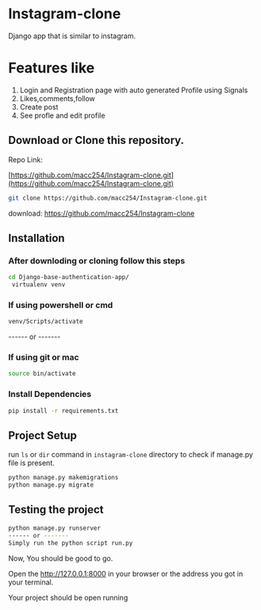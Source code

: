 # Instagram-clone

 Django app that is similar to instagram.
 # Features like
1) Login and Registration page with auto generated Profile using Signals
2) Likes,comments,follow
3) Create post 
4) See profle and edit profile



## Download or Clone this repository.

Repo Link:


[https://github.com/macc254/Instagram-clone.git](https://github.com/macc254/Instagram-clone.git)

```sh
git clone https://github.com/macc254/Instagram-clone.git
```
download: https://github.com/macc254/Instagram-clone

## Installation

### After downloding or cloning follow this steps
```sh
cd Django-base-authentication-app/
 virtualenv venv
```

### If using powershell or cmd
```sh
venv/Scripts/activate
```
------ or -------

### If using git or mac 

```sh
source bin/activate
```

### Install Dependencies
```sh 
pip install -r requirements.txt
```

## Project Setup

run `ls` or `dir` command in `instagram-clone` directory to check if manage.py file is present.

```sh
python manage.py makemigrations
python manage.py migrate
```

## Testing the project

```sh
python manage.py runserver
------ or -------
Simply run the python script run.py
```
Now, You should be good to go.

Open the http://127.0.0.1:8000 in your browser or the address you got in your terminal.

Your project should be open running

